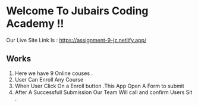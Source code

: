 # Welcome To Jubairs Coding Academy !!

Our Live Site Link Is : https://assignment-9-jz.netlify.app/

## Works
1. Here we have 9 Online couses .
2. User Can Enroll Any Course 
3. When User Click On a Enroll button .This App Open A Form to submit 
4. After A Successfull Submission Our Team Will call and confirm Users Sit .




